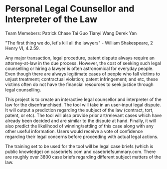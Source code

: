 Personal Legal Counsellor and Interpreter of the Law
====================================================

Team Memebers:
Patrick Chase
Tai 	Guo
Tianyi 	Wang
Derek 	Yan


"The first thing we do, let's kill all the lawyers" - William Shakespeare, 2 Henry VI, 4.2.59.

Any major transaction, legal procedure, patent dispute always require an attorney-at-law in
the due process. However, the cost of seeking such legal counselling or hiring a lawyer is
often astronomical for everyday people. Even though there are always legitimate cases of
people who fall victims to unjust treatment; contractual violation; patent infringement; and
etc, these victims often do not have the financial resources to seek justice through legal
counselling.

This project is to create an interactive legal counsellor and interpreter of the law for the
disenfranchised. The tool will take in an user-input legal dispute. It will output a
prediction regarding the subject of the law (contract, tort, patent, or etc). The tool will
also provide prior art/relevant cases which have already been decided and are similar to the
dispute at hand. Finally, it will also predict the likelihood of winning/settling of this case
along with any other useful information. Users would receive a vote of confidence regarding
their legal concerns before proceeding with actual legal actions.

The training set to be used for the tool will be legal case briefs (which is public knowledge)
on casebriefs.com and casebriefsummary.com. There are roughly over 3800 case briefs regarding
different subject matters of the law.
